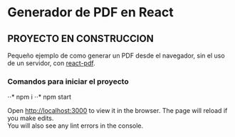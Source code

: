 # Generador de PDF en React
## PROYECTO EN CONSTRUCCION

Pequeño ejemplo de como generar un PDF desde el navegador, sin el uso de un servidor, con [react-pdf](https://react-pdf.org/).

### Comandos para iniciar el proyecto
⋅⋅* npm i
⋅⋅* npm start

Open [http://localhost:3000](http://localhost:3000) to view it in the browser.
The page will reload if you make edits.<br />
You will also see any lint errors in the console.



